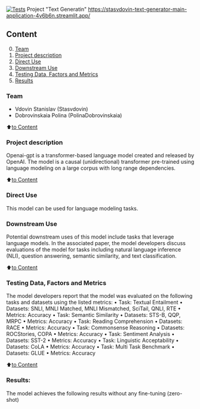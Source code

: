 [![Tests](https://github.com/Stasvdovin/text_generator/actions/workflows/python-app.yml/badge.svg)](https://github.com/Stasvdovin/text_generator/actions/workflows/python-app.yml)
Project "Text Generatin"
https://stasvdovin-text-generator-main-application-4v6b6n.streamlit.app/

## Content
0. [Team](.README.md#Team)
1. [Project description](README.md#Project-description)
2. [Direct Use](README.md#What-problem-are-we-solving)
3. [Downstream Use](README.md#Short-info-about-initial-data)
4. [Testing Data, Factors and Metrics](README.md#Stages-of-the-project)
5. [Results](README.md#Results)

### Team
- Vdovin Stanislav (Stasvdovin)
- Dobrovinskaia Polina (PolinaDobrovinskaia)


:arrow_up:[to Content](README.md#Content)

### Project description
Openai-gpt is a transformer-based language model created and released by OpenAI. The model is a causal (unidirectional) transformer pre-trained using language modeling on a large corpus with long range dependencies.

:arrow_up:[to Content](README.md#Content)


### Direct Use
This model can be used for language modeling tasks.


### Downstream Use
Potential downstream uses of this model include tasks that leverage language models. In the associated paper, the model developers discuss evaluations of the model for tasks including natural language inference (NLI), question answering, semantic similarity, and text classification.

:arrow_up:[to Content](README.md#Content)


### Testing Data, Factors and Metrics
The model developers report that the model was evaluated on the following tasks and datasets using the listed metrics:
•	Task: Textual Entailment
•	Datasets: SNLI, MNLI Matched, MNLI Mismatched, SciTail, QNLI, RTE
•	Metrics: Accuracy
•	Task: Semantic Similarity
•	Datasets: STS-B, QQP, MRPC
•	Metrics: Accuracy
•	Task: Reading Comprehension
•	Datasets: RACE
•	Metrics: Accuracy
•	Task: Commonsense Reasoning
•	Datasets: ROCStories, COPA
•	Metrics: Accuracy
•	Task: Sentiment Analysis
•	Datasets: SST-2
•	Metrics: Accuracy
•	Task: Linguistic Acceptability
•	Datasets: CoLA
•	Metrics: Accuracy
•	Task: Multi Task Benchmark
•	Datasets: GLUE
•	Metrics: Accuracy


:arrow_up:[to Content](README.md#Content)


### Results:
The model achieves the following results without any fine-tuning (zero-shot)


